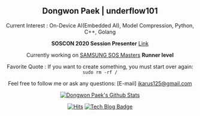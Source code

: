 <div align=center>

## Dongwon Paek | underflow101

Current Interest : On-Device AI(Embedded AI), Model Compression, Python, C++, Golang

<b>SOSCON 2020 Session Presenter</b> [Link](https://www.soscon.net/Session/Section/14)

Currently working on [SAMSUNG SOS Masters](https://opensource.samsung.com/community/master/masterList) <b>Runner level</b>

Favorite Quote : If you want to create something, you must start over again: `sudo rm -rf /`

Feel free to follow me or ask any questions: [E-mail] ikarus125@gmail.com

[![Dongwon Paek's Github Stats](https://github-readme-stats.vercel.app/api?username=underflow101&count_private=true&include_all_commits=true&show_icons=true&theme=calm)](https://github.com/anuraghazra/github-readme-stats)

[![Hits](https://hits.seeyoufarm.com/api/count/incr/badge.svg?url=https%3A%2F%2Fgithub.com%2Fsowon-dev%2Fhit-counter)](https://hits.seeyoufarm.com)
[![Tech Blog Badge](http://img.shields.io/badge/-Tech%20blog-black?style=flat-square&logo=github&link=https://underflow101.tistroy.com/)](https://underflow101.tistory.com/)

</div>

<!--[![Top Langs](https://github-readme-stats.vercel.app/api/top-langs/?username=underflow101&layout=compact&theme=calm)](https://github.com/underflow101/github-readme-stats)-->